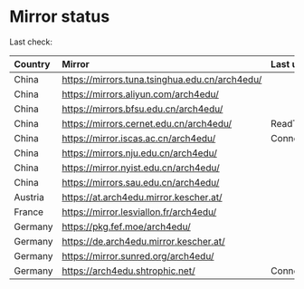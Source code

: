 <script src="./time.js"></script>
# Mirror status
Last check: <script type="text/javascript">localize(1752766189.4301465);</script>

|Country|Mirror|Last update|
|:------|:-----|:----------|
|China|https://mirrors.tuna.tsinghua.edu.cn/arch4edu/|<script type="text/javascript">localize(1752735372);</script>|
|China|https://mirrors.aliyun.com/arch4edu/|<script type="text/javascript">localize(1752735372);</script>|
|China|https://mirrors.bfsu.edu.cn/arch4edu/|<script type="text/javascript">localize(1752691718);</script>|
|China|https://mirrors.cernet.edu.cn/arch4edu/|ReadTimeout|
|China|https://mirror.iscas.ac.cn/arch4edu/|ConnectionError|
|China|https://mirrors.nju.edu.cn/arch4edu/|<script type="text/javascript">localize(1752648645);</script>|
|China|https://mirror.nyist.edu.cn/arch4edu/|<script type="text/javascript">localize(1752691718);</script>|
|China|https://mirrors.sau.edu.cn/arch4edu/|<script type="text/javascript">localize(1752259981);</script>|
|Austria|https://at.arch4edu.mirror.kescher.at/|<script type="text/javascript">localize(1752735372);</script>|
|France|https://mirror.lesviallon.fr/arch4edu/|<script type="text/javascript">localize(1752735372);</script>|
|Germany|https://pkg.fef.moe/arch4edu/|<script type="text/javascript">localize(1752735372);</script>|
|Germany|https://de.arch4edu.mirror.kescher.at/|<script type="text/javascript">localize(1752735372);</script>|
|Germany|https://mirror.sunred.org/arch4edu/|<script type="text/javascript">localize(1752735372);</script>|
|Germany|https://arch4edu.shtrophic.net/|ConnectionError|

<script src="./tablefilter/tablefilter.js"></script>
<script src="./table.js"></script>